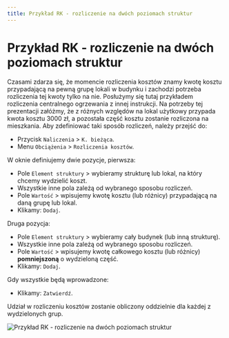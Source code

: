 ```yaml
---
title: Przykład RK - rozliczenie na dwóch poziomach struktur
---
```


# Przykład RK - rozliczenie na dwóch poziomach struktur

Czasami zdarza się, że momencie rozliczenia kosztów znamy kwotę kosztu przypadającą na pewną grupę lokali w budynku i zachodzi potrzeba rozliczenia tej kwoty tylko na nie. Posłużymy się tutaj przykładem rozliczenia centralnego ogrzewania z innej instrukcji. Na potrzeby tej prezentacji załóżmy, że z różnych względów na lokal użytkowy przypada kwota kosztu 3000 zł, a pozostała część kosztu zostanie rozliczona na mieszkania. Aby zdefiniować taki sposób rozliczeń, należy przejść do:

- Przycisk `Naliczenia` > `K. bieżąca`.
- Menu `Obciążenia` > `Rozliczenia kosztów`.

W oknie definiujemy dwie pozycje, pierwsza:

- Pole `Element struktury` > wybieramy strukturę lub lokal, na który chcemy wydzielić koszt.
- Wszystkie inne pola zależą od wybranego sposobu rozliczeń.
- Pole `Wartość` > wpisujemy kwotę kosztu (lub różnicy) przypadającą na daną grupę lub lokal.
- Klikamy: `Dodaj`.

Druga pozycja:

- Pole `Element struktury` > wybieramy cały budynek (lub inną strukturę).
- Wszystkie inne pola zależą od wybranego sposobu rozliczeń.
- Pole `Wartość` > wpisujemy kwotę całkowego kosztu (lub różnicy) **pomniejszoną** o wydzieloną część.
- Klikamy: `Dodaj`.

Gdy wszystkie będą wprowadzone:

- Klikamy: `Zatwierdź`.

Udział w rozliczeniu kosztów zostanie obliczony oddzielnie dla każdej z wydzielonych grup.

![Przykład RK - rozliczenie na dwóch poziomach struktur](RKdwapoziomy.gif)